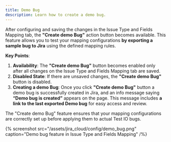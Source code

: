```yaml
---
title: Demo Bug
description: Learn how to create a demo bug.
---
```


After configuring and saving the changes in the Issue Type and Fields Mapping tab, the **"Create demo Bug"** action button becomes available. This feature allows you to test your mapping configurations **by exporting a sample bug to Jira** using the defined mapping rules.

**Key Points**:

1. **Availability**: The **"Create demo Bug"** button becomes enabled only after all changes on the Issue Type and Fields Mapping tab are saved.
2. **Disabled State**: If there are unsaved changes, the **"Create demo Bug"** button is disabled.
3. **Creating a demo Bug**: Once you click **"Create demo Bug"** button a demo bug is successfully created in Jira, and an info message saying **“Demo bug is created”** appears on the page. This message includes **a link to the last exported Demo bug** for easy access and review.

The "Create demo Bug" feature ensures that your mapping configurations are correctly set up before applying them to actual Test IO bugs.

{% screenshot src="/assets/jira_cloud/config/demo_bug.png" caption="Demo bug feature in Issue Type and Fields Mapping" /%}
